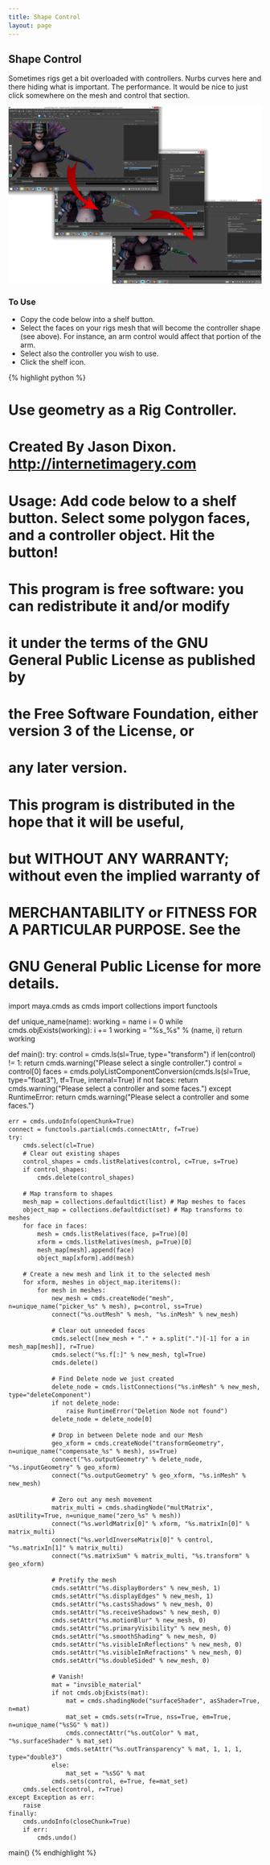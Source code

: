 ```yaml
---
title: Shape Control
layout: page
---
```


## Shape Control

Sometimes rigs get a bit overloaded with controllers. Nurbs curves here and there hiding what is important. The performance. It would be nice to just click somewhere on the mesh and control that section.

![Steps](img/shapecontrol.png)

### To Use

* Copy the code below into a shelf button.
* Select the faces on your rigs mesh that will become the controller shape (see above). For instance, an arm control would affect that portion of the arm.
* Select also the controller you wish to use.
* Click the shelf icon.

{% highlight python %}
# Use geometry as a Rig Controller.
# Created By Jason Dixon. http://internetimagery.com
#
# Usage: Add code below to a shelf button. Select some polygon faces, and a controller object. Hit the button!
#
# This program is free software: you can redistribute it and/or modify
# it under the terms of the GNU General Public License as published by
# the Free Software Foundation, either version 3 of the License, or
# any later version.
#
# This program is distributed in the hope that it will be useful,
# but WITHOUT ANY WARRANTY; without even the implied warranty of
# MERCHANTABILITY or FITNESS FOR A PARTICULAR PURPOSE.  See the
# GNU General Public License for more details.

import maya.cmds as cmds
import collections
import functools

def unique_name(name):
    working = name
    i = 0
    while cmds.objExists(working):
        i += 1
        working = "%s_%s" % (name, i)
    return working

def main():
    try:
        control = cmds.ls(sl=True, type="transform")
        if len(control) != 1:
            return cmds.warning("Please select a single controller.")
        control = control[0]
        faces = cmds.polyListComponentConversion(cmds.ls(sl=True, type="float3"), tf=True, internal=True)
        if not faces:
            return cmds.warning("Please select a controller and some faces.")
    except RuntimeError:
        return cmds.warning("Please select a controller and some faces.")

    err = cmds.undoInfo(openChunk=True)
    connect = functools.partial(cmds.connectAttr, f=True)
    try:
        cmds.select(cl=True)
        # Clear out existing shapes
        control_shapes = cmds.listRelatives(control, c=True, s=True)
        if control_shapes:
            cmds.delete(control_shapes)

        # Map transform to shapes
        mesh_map = collections.defaultdict(list) # Map meshes to faces
        object_map = collections.defaultdict(set) # Map transforms to meshes
        for face in faces:
            mesh = cmds.listRelatives(face, p=True)[0]
            xform = cmds.listRelatives(mesh, p=True)[0]
            mesh_map[mesh].append(face)
            object_map[xform].add(mesh)

        # Create a new mesh and link it to the selected mesh
        for xform, meshes in object_map.iteritems():
            for mesh in meshes:
                new_mesh = cmds.createNode("mesh", n=unique_name("picker_%s" % mesh), p=control, ss=True)
                connect("%s.outMesh" % mesh, "%s.inMesh" % new_mesh)

                # Clear out unneeded faces
                cmds.select([new_mesh + "." + a.split(".")[-1] for a in mesh_map[mesh]], r=True)
                cmds.select("%s.f[:]" % new_mesh, tgl=True)
                cmds.delete()

                # Find Delete node we just created
                delete_node = cmds.listConnections("%s.inMesh" % new_mesh, type="deleteComponent")
                if not delete_node:
                    raise RuntimeError("Deletion Node not found")
                delete_node = delete_node[0]

                # Drop in between Delete node and our Mesh
                geo_xform = cmds.createNode("transformGeometry", n=unique_name("compensate_%s" % mesh), ss=True)
                connect("%s.outputGeometry" % delete_node, "%s.inputGeometry" % geo_xform)
                connect("%s.outputGeometry" % geo_xform, "%s.inMesh" % new_mesh)

                # Zero out any mesh movement
                matrix_multi = cmds.shadingNode("multMatrix", asUtility=True, n=unique_name("zero_%s" % mesh))
                connect("%s.worldMatrix[0]" % xform, "%s.matrixIn[0]" % matrix_multi)
                connect("%s.worldInverseMatrix[0]" % control, "%s.matrixIn[1]" % matrix_multi)
                connect("%s.matrixSum" % matrix_multi, "%s.transform" % geo_xform)

                # Pretify the mesh
                cmds.setAttr("%s.displayBorders" % new_mesh, 1)
                cmds.setAttr("%s.displayEdges" % new_mesh, 1)
                cmds.setAttr("%s.castsShadows" % new_mesh, 0)
                cmds.setAttr("%s.receiveShadows" % new_mesh, 0)
                cmds.setAttr("%s.motionBlur" % new_mesh, 0)
                cmds.setAttr("%s.primaryVisibility" % new_mesh, 0)
                cmds.setAttr("%s.smoothShading" % new_mesh, 0)
                cmds.setAttr("%s.visibleInReflections" % new_mesh, 0)
                cmds.setAttr("%s.visibleInRefractions" % new_mesh, 0)
                cmds.setAttr("%s.doubleSided" % new_mesh, 0)

                # Vanish!
                mat = "invsible_material"
                if not cmds.objExists(mat):
                    mat = cmds.shadingNode("surfaceShader", asShader=True, n=mat)
                    mat_set = cmds.sets(r=True, nss=True, em=True, n=unique_name("%sSG" % mat))
                    cmds.connectAttr("%s.outColor" % mat, "%s.surfaceShader" % mat_set)
                    cmds.setAttr("%s.outTransparency" % mat, 1, 1, 1, type="double3")
                else:
                    mat_set = "%sSG" % mat
                cmds.sets(control, e=True, fe=mat_set)
        cmds.select(control, r=True)
    except Exception as err:
        raise
    finally:
        cmds.undoInfo(closeChunk=True)
        if err:
            cmds.undo()

main()
{% endhighlight %}
